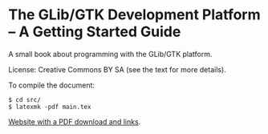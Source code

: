 The GLib/GTK Development Platform – A Getting Started Guide
===========================================================

A small book about programming with the GLib/GTK platform.

License: Creative Commons BY SA (see the text for more details).

To compile the document:
```
$ cd src/
$ latexmk -pdf main.tex
```

[Website with a PDF download and links](https://informatique-libre.be/swilmet/glib-gtk-book/).

